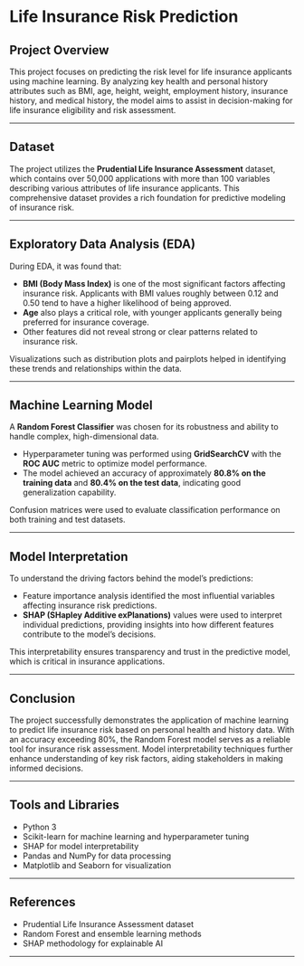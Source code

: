 # Life Insurance Risk Prediction

## Project Overview

This project focuses on predicting the risk level for life insurance applicants using machine learning. By analyzing key health and personal history attributes such as BMI, age, height, weight, employment history, insurance history, and medical history, the model aims to assist in decision-making for life insurance eligibility and risk assessment.

---

## Dataset

The project utilizes the **Prudential Life Insurance Assessment** dataset, which contains over 50,000 applications with more than 100 variables describing various attributes of life insurance applicants. This comprehensive dataset provides a rich foundation for predictive modeling of insurance risk.

---

## Exploratory Data Analysis (EDA)

During EDA, it was found that:

- **BMI (Body Mass Index)** is one of the most significant factors affecting insurance risk. Applicants with BMI values roughly between 0.12 and 0.50 tend to have a higher likelihood of being approved.
- **Age** also plays a critical role, with younger applicants generally being preferred for insurance coverage.
- Other features did not reveal strong or clear patterns related to insurance risk.

Visualizations such as distribution plots and pairplots helped in identifying these trends and relationships within the data.

---

## Machine Learning Model

A **Random Forest Classifier** was chosen for its robustness and ability to handle complex, high-dimensional data. 

- Hyperparameter tuning was performed using **GridSearchCV** with the **ROC AUC** metric to optimize model performance.
- The model achieved an accuracy of approximately **80.8% on the training data** and **80.4% on the test data**, indicating good generalization capability.

Confusion matrices were used to evaluate classification performance on both training and test datasets.

---

## Model Interpretation

To understand the driving factors behind the model’s predictions:

- Feature importance analysis identified the most influential variables affecting insurance risk predictions.
- **SHAP (SHapley Additive exPlanations)** values were used to interpret individual predictions, providing insights into how different features contribute to the model’s decisions.

This interpretability ensures transparency and trust in the predictive model, which is critical in insurance applications.

---

## Conclusion

The project successfully demonstrates the application of machine learning to predict life insurance risk based on personal health and history data. With an accuracy exceeding 80%, the Random Forest model serves as a reliable tool for insurance risk assessment. Model interpretability techniques further enhance understanding of key risk factors, aiding stakeholders in making informed decisions.

---

## Tools and Libraries

- Python 3
- Scikit-learn for machine learning and hyperparameter tuning
- SHAP for model interpretability
- Pandas and NumPy for data processing
- Matplotlib and Seaborn for visualization

---

## References

- Prudential Life Insurance Assessment dataset
- Random Forest and ensemble learning methods
- SHAP methodology for explainable AI

---
